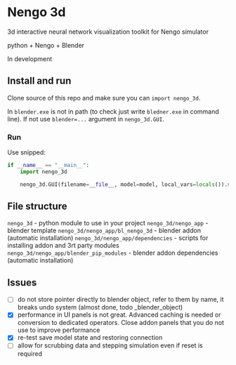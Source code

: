 # Nengo 3d

3d interactive neural network visualization toolkit for Nengo simulator

python + Nengo + Blender

In development

## Install and run

Clone source of this repo and make sure you can `import nengo_3d`.

In `blender.exe` is not in path (to check just write `bledner.exe` in command line). If not use `blender=...` argument
in `nengo_3d.GUI`.

### Run

Use snipped:

```python
if __name__ == "__main__":
    import nengo_3d

    nengo_3d.GUI(filename=__file__, model=model, local_vars=locals()).start()
```

## File structure

`nengo_3d` - python module to use in your project
`nengo_3d/nengo_app` - blender template
`nengo_3d/nengo_app/bl_nengo_3d` - blender addon (automatic installation)
`nengo_3d/nengo_app/dependencies` - scripts for installing addon and 3rt party modules
`nengo_3d/nengo_app/blender_pip_modules` - blender addon dependencies (automatic installation)


## Issues

- [ ] do not store pointer directly to blender object, refer to them by name, it breaks undo system (almost done, todo _blender_object)
- [x] performance in UI panels is not great. Advanced caching is needed or conversion to dedicated operators. Close
  addon panels that you do not use to improve performance
- [x] re-test save model state and restoring connection
- [ ] allow for scrubbing data and stepping simulation even if reset is required